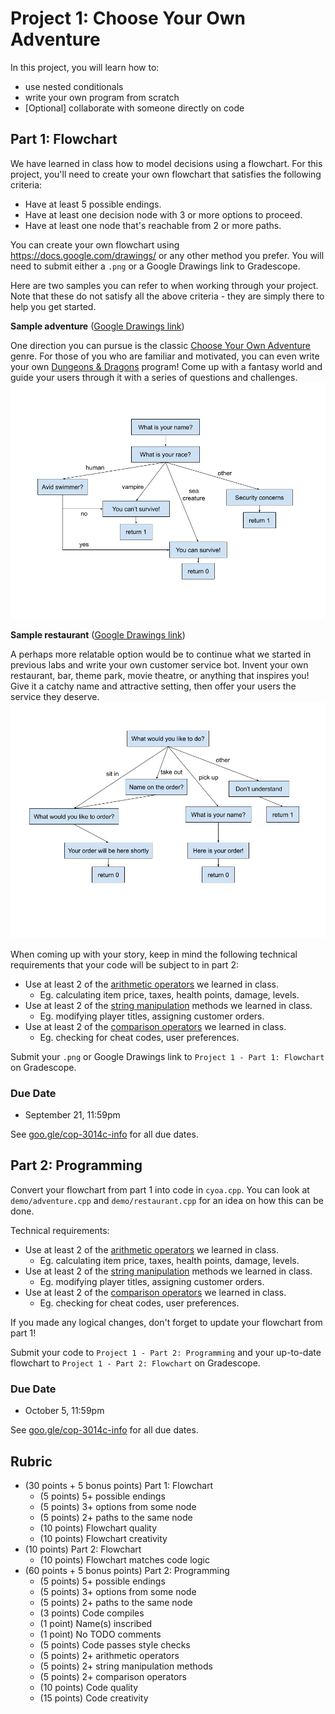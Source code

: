 # Project 1: Choose Your Own Adventure

In this project, you will learn how to:
- use nested conditionals
- write your own program from scratch
- [Optional] collaborate with someone directly on code

## Part 1: Flowchart

We have learned in class how to model decisions using a flowchart. For this project, you'll need to create your own flowchart that satisfies the following criteria:

- Have at least 5 possible endings.
- Have at least one decision node with 3 or more options to proceed.
- Have at least one node that's reachable from 2 or more paths.

You can create your own flowchart using https://docs.google.com/drawings/ or any other method you prefer. You will need to submit either a `.png` or a Google Drawings link to Gradescope.

Here are two samples you can refer to when working through your project. Note that these do not satisfy all the above criteria - they are simply there to help you get started.

**Sample adventure** ([Google Drawings link](https://docs.google.com/drawings/d/1HKa4MWe0gFh6JeeFcHoGQSKRLMbzmcV725Td8HmHp4c/edit?usp=sharing))

One direction you can pursue is the classic [Choose Your Own Adventure](https://en.wikipedia.org/wiki/Choose_Your_Own_Adventure) genre. For those of you who are familiar and motivated, you can even write your own [Dungeons & Dragons](https://en.wikipedia.org/wiki/Dungeons_%26_Dragons) program! Come up with a fantasy world and guide your users through it with a series of questions and challenges.
![adventure](demo/adventure.png)

**Sample restaurant** ([Google Drawings link](https://docs.google.com/drawings/d/1P2smcTL2KJcQoFHr6bNKyah22G8hz8R9ssqpA3sgKNw/edit?usp=sharing))

A perhaps more relatable option would be to continue what we started in previous labs and write your own customer service bot. Invent your own restaurant, bar, theme park, movie theatre, or anything that inspires you! Give it a catchy name and attractive setting, then offer your users the service they deserve.
![restaurant](demo/restaurant.png)

When coming up with your story, keep in mind the following technical requirements that your code will be subject to in part 2:

- Use at least 2 of the [arithmetic operators](https://docs.google.com/document/d/1t8lVGKDvaai0ijrIADFcOxPpMWV2MVv9y23zsUS1evc/edit#heading=h.hnjugv14fd6k) we learned in class.
  - Eg. calculating item price, taxes, health points, damage, levels.
- Use at least 2 of the [string manipulation](https://docs.google.com/document/d/1t8lVGKDvaai0ijrIADFcOxPpMWV2MVv9y23zsUS1evc/edit#heading=h.og9h8metsapy) methods we learned in class.
  - Eg. modifying player titles, assigning customer orders.
- Use at least 2 of the [comparison operators](https://docs.google.com/document/d/1t8lVGKDvaai0ijrIADFcOxPpMWV2MVv9y23zsUS1evc/edit#heading=h.dkobrl2s06jj) we learned in class.
  - Eg. checking for cheat codes, user preferences.

Submit your `.png` or Google Drawings link to `Project 1 - Part 1: Flowchart` on Gradescope.

### Due Date

- September 21, 11:59pm

See [goo.gle/cop-3014c-info](https://goo.gle/cop-3014c-info) for all due dates.

## Part 2: Programming

Convert your flowchart from part 1 into code in `cyoa.cpp`. You can look at `demo/adventure.cpp` and `demo/restaurant.cpp` for an idea on how this can be done.

Technical requirements:

- Use at least 2 of the [arithmetic operators](https://docs.google.com/document/d/1t8lVGKDvaai0ijrIADFcOxPpMWV2MVv9y23zsUS1evc/edit#heading=h.hnjugv14fd6k) we learned in class.
  - Eg. calculating item price, taxes, health points, damage, levels.
- Use at least 2 of the [string manipulation](https://docs.google.com/document/d/1t8lVGKDvaai0ijrIADFcOxPpMWV2MVv9y23zsUS1evc/edit#heading=h.og9h8metsapy) methods we learned in class.
  - Eg. modifying player titles, assigning customer orders.
- Use at least 2 of the [comparison operators](https://docs.google.com/document/d/1t8lVGKDvaai0ijrIADFcOxPpMWV2MVv9y23zsUS1evc/edit#heading=h.dkobrl2s06jj) we learned in class.
  - Eg. checking for cheat codes, user preferences.

If you made any logical changes, don't forget to update your flowchart from part 1!

Submit your code to `Project 1 - Part 2: Programming` and your up-to-date flowchart to `Project 1 - Part 2: Flowchart` on Gradescope.

### Due Date

- October 5, 11:59pm

See [goo.gle/cop-3014c-info](https://goo.gle/cop-3014c-info) for all due dates.

## Rubric

* (30 points + 5 bonus points) Part 1: Flowchart
    * (5 points) 5+ possible endings
    * (5 points) 3+ options from some node
    * (5 points) 2+ paths to the same node
    * (10 points) Flowchart quality
    * (10 points) Flowchart creativity
* (10 points) Part 2: Flowchart
    * (10 points) Flowchart matches code logic
* (60 points + 5 bonus points) Part 2: Programming
    * (5 points) 5+ possible endings
    * (5 points) 3+ options from some node
    * (5 points) 2+ paths to the same node
    * (3 points) Code compiles
    * (1 point) Name(s) inscribed
    * (1 point) No TODO comments
    * (5 points) Code passes style checks
    * (5 points) 2+ arithmetic operators
    * (5 points) 2+ string manipulation methods
    * (5 points) 2+ comparison operators
    * (10 points) Code quality
    * (15 points) Code creativity
